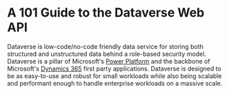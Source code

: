 # A 101 Guide to the Dataverse Web API
Dataverse is low-code/no-code friendly data service for storing both structured and unstructured data behind a role-based security model. Dataverse is a pillar of Microsoft's [Power Platform](https://powerplatform.microsoft.com/) and the backbone of Microsoft's [Dynamics 365](https://dynamics.microsoft.com/) first party applications. Dataverse is designed to be as easy-to-use and robust for small workloads while also being scalable and performant enough to handle enterprise workloads on a massive scale.

